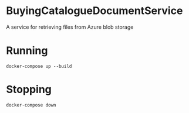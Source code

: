 # BuyingCatalogueDocumentService
A service for retrieving files from Azure blob storage


# Running
```
docker-compose up --build
```

# Stopping
```
docker-compose down
```